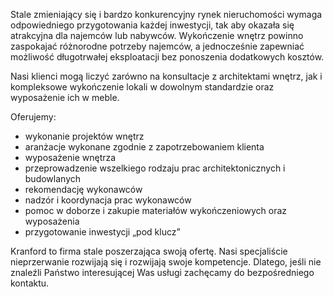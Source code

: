 Stale zmieniający się i bardzo konkurencyjny rynek nieruchomości wymaga odpowiedniego przygotowania każdej inwestycji, tak aby okazała się atrakcyjna dla najemców lub nabywców. Wykończenie wnętrz powinno zaspokajać różnorodne potrzeby najemców, a jednocześnie zapewniać możliwość długotrwałej eksploatacji bez ponoszenia dodatkowych kosztów.

Nasi klienci mogą liczyć zarówno na konsultacje z architektami wnętrz, jak i kompleksowe wykończenie lokali w dowolnym standardzie oraz wyposażenie ich w meble.

Oferujemy:
- wykonanie projektów wnętrz
- aranżacje wykonane zgodnie z zapotrzebowaniem klienta
- wyposażenie wnętrza
- przeprowadzenie wszelkiego rodzaju prac architektonicznych i budowlanych
- rekomendację wykonawców
- nadzór i koordynacja prac wykonawców
- pomoc w doborze i zakupie materiałów wykończeniowych oraz wyposażenia
- przygotowanie inwestycji „pod klucz”



Kranford to firma stale poszerzająca swoją ofertę. Nasi specjaliście nieprzerwanie rozwijają się i rozwijają swoje kompetencje. Dlatego, jeśli nie znaleźli Państwo interesującej Was usługi zachęcamy do bezpośredniego kontaktu.
